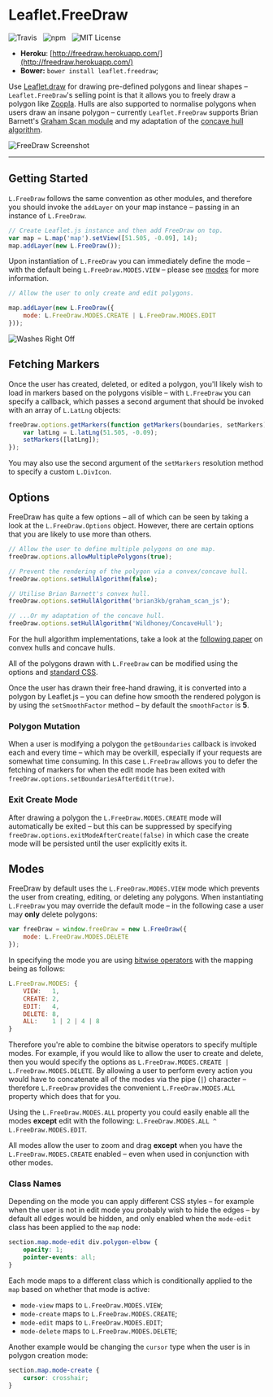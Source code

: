 Leaflet.FreeDraw
================

![Travis](http://img.shields.io/travis/Wildhoney/Leaflet.FreeDraw.svg?style=flat)
&nbsp;
![npm](http://img.shields.io/npm/v/leaflet.freedraw.svg?style=flat)
&nbsp;
![MIT License](http://img.shields.io/badge/license-MIT-lightgrey.svg?style=flat)

* **Heroku**: [http://freedraw.herokuapp.com/](http://freedraw.herokuapp.com/)
* **Bower:** `bower install leaflet.freedraw`;

Use [Leaflet.draw](https://github.com/Leaflet/Leaflet.draw) for drawing pre-defined polygons and linear shapes &ndash; `Leaflet.FreeDraw`'s selling point is that it allows you to freely draw a polygon like [Zoopla](http://www.zoopla.co.uk/for-sale/map/property/london/?include_retirement_homes=true&include_shared_ownership=true&new_homes=include&q=London&results_sort=newest_listings&search_source=home&pn=1&view_type=map). Hulls are also supported to normalise polygons when users draw an insane polygon &ndash; currently `Leaflet.FreeDraw` supports Brian Barnett's [Graham Scan module](https://github.com/brian3kb/graham_scan_js) and my adaptation of the [concave hull algorithm](https://github.com/Wildhoney/ConcaveHull).

![FreeDraw Screenshot](http://i.imgur.com/aCt4xCf.png)

---

## Getting Started

`L.FreeDraw` follows the same convention as other modules, and therefore you should invoke the `addLayer` on your map instance &ndash; passing in an instance of `L.FreeDraw`.

```javascript
// Create Leaflet.js instance and then add FreeDraw on top.
var map = L.map('map').setView([51.505, -0.09], 14);
map.addLayer(new L.FreeDraw());
```

Upon instantiation of `L.FreeDraw` you can immediately define the mode &ndash; with the default being `L.FreeDraw.MODES.VIEW` &ndash; please see [modes](#modes) for more information.

```javascript
// Allow the user to only create and edit polygons.

map.addLayer(new L.FreeDraw({
    mode: L.FreeDraw.MODES.CREATE | L.FreeDraw.MODES.EDIT
}));
```

![Washes Right Off](http://images1.fanpop.com/images/photos/2500000/Calvin-and-Hobbes-Comic-Strips-calvin-and-hobbes-2509598-600-191.gif)

## Fetching Markers

Once the user has created, deleted, or edited a polygon, you'll likely wish to load in markers based on the polygons visible &ndash; with `L.FreeDraw` you can specify a callback, which passes a second argument that should be invoked with an array of `L.LatLng` objects:

```javascript
freeDraw.options.getMarkers(function getMarkers(boundaries, setMarkers) {
    var latLng = L.latLng(51.505, -0.09);
    setMarkers([latLng]);
});
```

You may also use the second argument of the `setMarkers` resolution method to specify a custom `L.DivIcon`.

## Options

FreeDraw has quite a few options &ndash; all of which can be seen by taking a look at the `L.FreeDraw.Options` object. However, there are certain options that you are likely to use more than others.

```javascript
// Allow the user to define multiple polygons on one map.
freeDraw.options.allowMultiplePolygons(true);

// Prevent the rendering of the polygon via a convex/concave hull.
freeDraw.options.setHullAlgorithm(false);

// Utilise Brian Barnett's convex hull.
freeDraw.options.setHullAlgorithm('brian3kb/graham_scan_js');

// ...Or my adaptation of the concave hull.
freeDraw.options.setHullAlgorithm('Wildhoney/ConcaveHull');
```

For the hull algorithm implementations, take a look at the [following paper](http://ubicomp.algoritmi.uminho.pt/local/concavehull.html) on convex hulls and concave hulls.

All of the polygons drawn with `L.FreeDraw` can be modified using the options and [standard CSS](http://tutorials.jenkov.com/svg/svg-and-css.html).

Once the user has drawn their free-hand drawing, it is converted into a polygon by Leaflet.js &ndash; you can define how smooth the rendered polygon is by using the `setSmoothFactor` method &ndash; by default the `smoothFactor` is **5**.

### Polygon Mutation

When a user is modifying a polygon the `getBoundaries` callback is invoked each and every time &ndash; which may be overkill, especially if your requests are somewhat time consuming. In this case `L.FreeDraw` allows you to defer the fetching of markers for when the edit mode has been exited with `freeDraw.options.setBoundariesAfterEdit(true)`.

### Exit Create Mode

After drawing a polygon the `L.FreeDraw.MODES.CREATE` mode will automatically be exited &ndash; but this can be suppressed by specifying `freeDraw.options.exitModeAfterCreate(false)` in which case the create mode will be persisted until the user explicitly exits it.

## Modes

FreeDraw by default uses the `L.FreeDraw.MODES.VIEW` mode which prevents the user from creating, editing, or deleting any polygons. When instantiating `L.FreeDraw` you may override the default mode &ndash; in the following case a user may **only** delete polygons:

```javascript
var freeDraw = window.freeDraw = new L.FreeDraw({
    mode: L.FreeDraw.MODES.DELETE
});
```

In specifying the mode you are using [bitwise operators](http://en.wikipedia.org/wiki/Bitwise_operation) with the mapping being as follows:

```javascript
L.FreeDraw.MODES: {
    VIEW:   1,
    CREATE: 2,
    EDIT:   4,
    DELETE: 8,
    ALL:    1 | 2 | 4 | 8
}
```

Therefore you're able to combine the bitwise operators to specify multiple modes. For example, if you would like to allow the user to create and delete, then you would specify the options as `L.FreeDraw.MODES.CREATE | L.FreeDraw.MODES.DELETE`. By allowing a user to perform every action you would have to concatenate all of the modes via the pipe (`|`) character &ndash; therefore `L.FreeDraw` provides the convenient `L.FreeDraw.MODES.ALL` property which does that for you.

Using the `L.FreeDraw.MODES.ALL` property you could easily enable all the modes **except** edit with the following: `L.FreeDraw.MODES.ALL ^ L.FreeDraw.MODES.EDIT`.

All modes allow the user to zoom and drag **except** when you have the `L.FreeDraw.MODES.CREATE` enabled &ndash; even when used in conjunction with other modes.

### Class Names

Depending on the mode you can apply different CSS styles &ndash; for example when the user is not in edit mode you probably wish to hide the edges &ndash; by default all edges would be hidden, and only enabled when the `mode-edit` class has been applied to the `map` node:

```css
section.map.mode-edit div.polygon-elbow {
    opacity: 1;
    pointer-events: all;
}
```

Each mode maps to a different class which is conditionally applied to the `map` based on whether that mode is active:

 * `mode-view` maps to `L.FreeDraw.MODES.VIEW`;
 * `mode-create` maps to `L.FreeDraw.MODES.CREATE`;
 * `mode-edit` maps to `L.FreeDraw.MODES.EDIT`;
 * `mode-delete` maps to `L.FreeDraw.MODES.DELETE`;
 
Another example would be changing the `cursor` type when the user is in polygon creation mode:

```css
section.map.mode-create {
    cursor: crosshair;
}
```